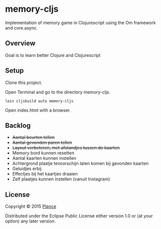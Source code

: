 # memory-cljs

Implementation of memory game in Clojurescript using the Om framework and core.async.

## Overview

Goal is to learn better Clojure and Clojurescript

## Setup

Clone this project.

Open Terminal and go to the directory memory-cljs.

```
lein cljsbuild auto memory-cljs
```

Open index.html with a browser.

## Backlog

* ~~Aantal beurten tellen~~
* ~~Aantal gevonden paren tellen~~
* ~~Layout verbeteren, met afstandjes tussen de kaarten~~
* Memory bord kunnen resetten
* Aantal kaarten kunnen instellen
* Achtergrond plaatje tevoorschijn laten komen bij gevonden kaarten
* Geluidjes erbij
* Effectjes bij het kaartjes draaien
* Zelf plaatjes kunnen instellen (vanuit Instagram)

## License

Copyright © 2015 [Plance](http://www.plance.nl)

Distributed under the Eclipse Public License either version 1.0 or (at your option) any later version.
